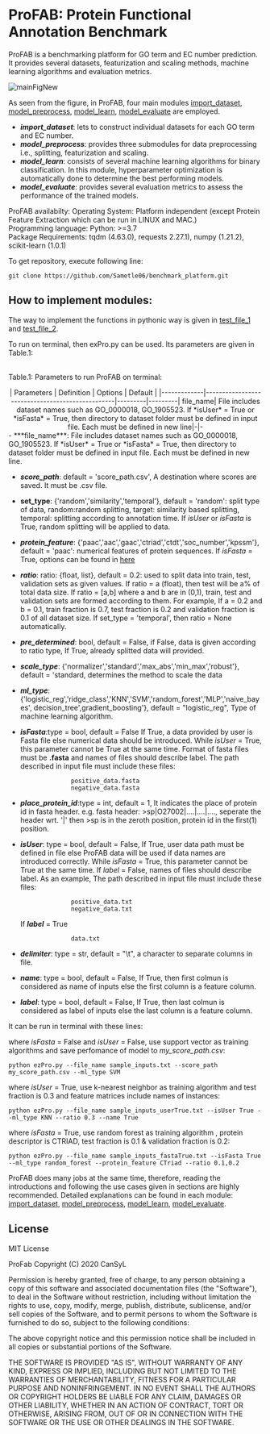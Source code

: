 # ProFAB: Protein Functional Annotation Benchmark

ProFAB is a benchmarking platform for GO term and EC number prediction. It provides several datasets, featurization and scaling methods, machine learning algorithms and evaluation metrics. 

![mainFigNew](https://user-images.githubusercontent.com/37181660/150197153-9ce060d5-f0f5-4e9b-bcb5-2044173138da.png)

As seen from the figure, in ProFAB, four main modules [import_dataset](profab/import_dataset), [model_preprocess](profab/model_preprocess), 
[model_learn](profab/model_learn), [model_evaluate](profab/model_evaluate) are employed.
- ***import_dataset***: lets to construct individual datasets for each GO term and EC number.
- ***model_preprocess***: provides three submodules for data preprocessing i.e., splitting, featurization and scaling.
- ***model_learn***: consists of several machine learning algorithms for binary classification. In this module, hyperparameter optimization is automatically done to determine the best performing models.
- ***model_evaluate***: provides several evaluation metrics to assess the performance of the trained models.

ProFAB availabilty:
	Operating System: Platform independent (except Protein Feature Extraction which can be run in LINUX and MAC.)\
	Programming language: Python: >=3.7\
	Package Requirements: tqdm (4.63.0), requests 2.27.1), numpy (1.21.2), scikit-learn (1.0.1)

To get repository, execute following line:
```
git clone https://github.com/Sametle06/benchmark_platform.git
```

## How to implement modules:

The way to implement the functions in pythonic way is given in [test_file_1](use_case/test_file_1.ipynb) and [test_file_2](use_case/test_file_2.ipynb).

To run on terminal, then exPro.py can be used. Its parameters are given in Table.1:

<br/>Table.1: Parameters to run ProFAB on terminal:
<center>
| Parameters | Definition                                      | Options | Default |
|-------------|-------------------------------------------------|---------|---------|
file_name| File includes dataset names such as GO_0000018, GO_1905523. If *isUser* = True or *isFasta* = True, then directory to dataset folder must be defined in input file. Each must be defined in new line|-|-
</center>
- ***file_name***: File includes dataset names such as GO_0000018, GO_1905523. If *isUser* = True or *isFasta* = True, then directory to dataset folder must be defined in input file. Each must be defined in new line. 

- ***score_path***: default = 'score_path.csv', A destination where scores are saved. It must be .csv file.
- **set_type**: {'random','similarity','temporal'}, default = 'random':
                split type of data, random:random splitting, target:
                similarity based splitting, temporal: splitting according to
                annotation time. If *isUser* or *isFasta* is True, random splitting
                will be applied to data.
- ***protein_feature***: {'paac','aac','gaac','ctriad','ctdt','soc_number','kpssm'},
                default = 'paac': numerical features of protein sequences. If *isFasta* = True, options 
                can be found in [here](profab/utils/feature_extraction_module/README.md)
- ***ratio***: ratio: {float, list}, default = 0.2: used to split data 
                into train, test, validation sets as given values. If ratio = a (float), then test will be a% of total 
                data size. If ratio = [a,b] where a and b are in (0,1), 
                train, test and validation sets are formed according to them. For example, 
                If a = 0.2 and b = 0.1, train fraction is 0.7, test fraction is 0.2 
                and validation fraction is 0.1 of all dataset size. If set_type = 'temporal', 
                then ratio = None automatically.
- ***pre_determined***: bool, default = False, if False, data is given
                according to ratio type, If True, already splitted data will
                provided.
- ***scale_type***: {'normalizer','standard','max_abs','min_max','robust'}, default = 'standard, 
				determines the method to scale the data
- ***ml_type***: {'logistic_reg','ridge_class','KNN','SVM','random_forest','MLP','naive_bayes', 
				decision_tree',gradient_boosting'}, default = "logistic_reg",
                Type of machine learning algorithm.

- ***isFasta***:type = bool, default = False If True, a data provided by user is Fasta 
				file else numerical data should be introduced. While *isUser* = True, this parameter cannot be True
                at the same time. Format of fasta files must be **.fasta** and names of files should describe label.
                The path described in input file must include these files:

                    positive_data.fasta
                    negative_data.fasta

- ***place_protein_id***:type = int, default = 1, It indicates the place of protein id in fasta header.
               e.g. fasta header: >sp|O27002|....|....|...., seperate the header wrt.
               '|' then >sp is in the zeroth position, protein id in the first(1)
               position.

- ***isUser***: type = bool, default = False, If True, user data path must be defined in file else ProFAB data
                will be used if data names are introduced correctly. While *isFasta* = True, this parameter cannot be True
                at the same time. If *label* = False, names of files should describe label. As an example, The path described
                in input file must include these files:

                    positive_data.txt
                    negative_data.txt
    If ***label*** = True

                    data.txt

- ***delimiter***: type = str, default = "\t", a character to separate columns in file.
- ***name***: type = bool, default = False, If True, then first colmun
            is considered as name of inputs else the first column is a 
            feature column.
- ***label***: type = bool, default = False, If True, then last colmun
            is considered as label of inputs else the last column is a 
            feature column. 

It can be run in terminal with these lines:

where *isFasta* = False and *isUser* = False, use support vector as training algorithms and save perfomance
of model to *my_score_path.csv*:
```{python}
python ezPro.py --file_name sample_inputs.txt --score_path my_score_path.csv --ml_type SVM
```
where *isUser* = True, use k-nearest neighbor as training algorithm and test fraction is 0.3 and feature matrices include names of instances:
```{python}
python ezPro.py --file_name sample_inputs_userTrue.txt --isUser True --ml_type KNN --ratio 0.3 --name True
```
where *isFasta* = True, use random forest as training algorithm , protein descriptor is CTRIAD, test fraction is 0.1 & validation fraction is 0.2:
```{python}
python ezPro.py --file_name sample_inputs_fastaTrue.txt --isFasta True --ml_type random_forest --protein_feature CTriad --ratio 0.1,0.2
```


ProFAB does many jobs at the same time, therefore, reading the introductions and following the use cases given in sections are highly recommended. Detailed explanations can be found in each module: [import_dataset](profab/import_dataset), [model_preprocess](profab/model_preprocess), [model_learn](profab/model_learn), [model_evaluate](profab/model_evaluate).



## License

MIT License

ProFab Copyright (C) 2020 CanSyL

Permission is hereby granted, free of charge, to any person obtaining a copy of this software and associated documentation files (the "Software"), to deal in the Software without restriction, including without limitation the rights to use, copy, modify, merge, publish, distribute, sublicense, and/or sell copies of the Software, and to permit persons to whom the Software is furnished to do so, subject to the following conditions:

The above copyright notice and this permission notice shall be included in all copies or substantial portions of the Software.

THE SOFTWARE IS PROVIDED "AS IS", WITHOUT WARRANTY OF ANY KIND, EXPRESS OR IMPLIED, INCLUDING BUT NOT LIMITED TO THE WARRANTIES OF MERCHANTABILITY, FITNESS FOR A PARTICULAR PURPOSE AND NONINFRINGEMENT. IN NO EVENT SHALL THE AUTHORS OR COPYRIGHT HOLDERS BE LIABLE FOR ANY CLAIM, DAMAGES OR OTHER LIABILITY, WHETHER IN AN ACTION OF CONTRACT, TORT OR OTHERWISE, ARISING FROM, OUT OF OR IN CONNECTION WITH THE SOFTWARE OR THE USE OR OTHER DEALINGS IN THE SOFTWARE.
